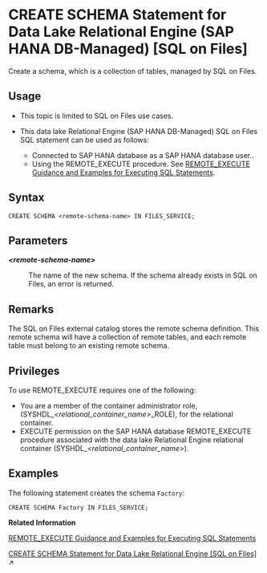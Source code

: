 <!-- loio5cd793c72fd34f4bb337698fa11ea3d0 -->

# CREATE SCHEMA Statement for Data Lake Relational Engine \(SAP HANA DB-Managed\) \[SQL on Files\]

Create a schema, which is a collection of tables, managed by SQL on Files.



<a name="loio5cd793c72fd34f4bb337698fa11ea3d0__section_inj_b3b_nqb"/>

## Usage

-   This topic is limited to SQL on Files use cases.

-   This data lake Relational Engine \(SAP HANA DB-Managed\) SQL on Files SQL statement can be used as follows:

    -   Connected to SAP HANA database as a SAP HANA database user..
    -   Using the REMOTE\_EXECUTE procedure. See [REMOTE\_EXECUTE Guidance and Examples for Executing SQL Statements](../030-sql-statements/remote-execute-guidance-and-examples-for-executing-sql-statements-fd99ac0.md).





## Syntax

```
CREATE SCHEMA <remote-schema-name> IN FILES_SERVICE;
```



## Parameters


<dl>
<dt><b>

*<remote-schema-name\>*

</b></dt>
<dd>

The name of the new schema. If the schema already exists in SQL on Files, an error is returned.



</dd>
</dl>



## Remarks

The SQL on Files external catalog stores the remote schema definition. This remote schema will have a collection of remote tables, and each remote table must belong to an existing remote schema.



<a name="loio5cd793c72fd34f4bb337698fa11ea3d0__section_qdy_qmb_nqb"/>

## Privileges

To use REMOTE\_EXECUTE requires one of the following:

-   You are a member of the container administrator role, \(SYSHDL\_*<relational\_container\_name\>*\_ROLE\), for the relational container.
-   EXECUTE permission on the SAP HANA database REMOTE\_EXECUTE procedure associated with the data lake Relational Engine relational container \(SYSHDL\_*<relational\_container\_name\>*\).



## Examples

The following statement creates the schema `Factory`:

```
CREATE SCHEMA Factory IN FILES_SERVICE;
```

**Related Information**  


[REMOTE\_EXECUTE Guidance and Examples for Executing SQL Statements](../030-sql-statements/remote-execute-guidance-and-examples-for-executing-sql-statements-fd99ac0.md "To run data lake Relational Engine SQL statements using the SAP HANA database REMOTE_EXECUTE or REMOTE_EXECUTE_DDL procedure, you embed the SQL syntax within the procedure.")

[CREATE SCHEMA Statement for Data Lake Relational Engine \[SQL on Files\]](https://help.sap.com/viewer/19b3964099384f178ad08f2d348232a9/2024_3_QRC/en-US/af3fb5b713f34db2aaa8efbf0c2a9e45.html "Create a schema, which is a collection of tables, managed by SQL on Files.") :arrow_upper_right:

